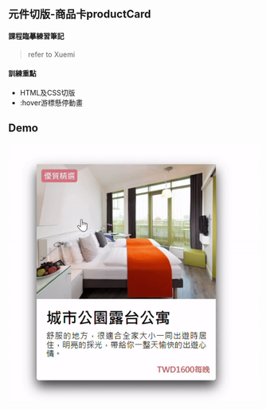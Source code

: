 ## 元件切版-商品卡productCard

#### 課程臨摹練習筆記
> refer to Xuemi

#### 訓練重點
  - HTML及CSS切版
  - :hover游標懸停動畫

## Demo
![demo](demo.gif)